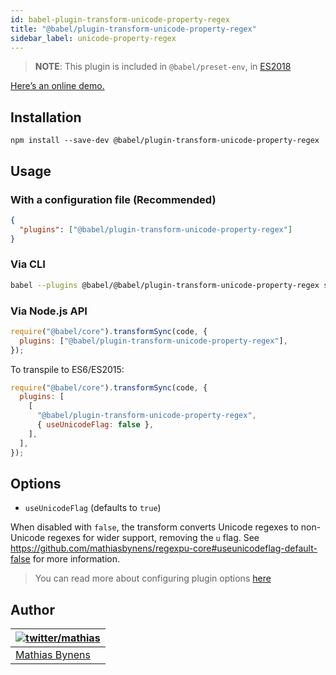 ```yaml
---
id: babel-plugin-transform-unicode-property-regex
title: "@babel/plugin-transform-unicode-property-regex"
sidebar_label: unicode-property-regex
---
```


> **NOTE**: This plugin is included in `@babel/preset-env`, in [ES2018](https://github.com/tc39/proposals/blob/master/finished-proposals.md)

[Here’s an online demo.](https://mothereff.in/regexpu#input=var+regex+%3D+/%5Cp%7BScript_Extensions%3DGreek%7D/u%3B&unicodePropertyEscape=1)

## Installation

```shell npm2yarn
npm install --save-dev @babel/plugin-transform-unicode-property-regex
```

## Usage

### With a configuration file (Recommended)

```json title="babel.config.json"
{
  "plugins": ["@babel/plugin-transform-unicode-property-regex"]
}
```

### Via CLI

```sh title="Shell"
babel --plugins @babel/@babel/plugin-transform-unicode-property-regex script.js
```

### Via Node.js API

```js title="JavaScript"
require("@babel/core").transformSync(code, {
  plugins: ["@babel/plugin-transform-unicode-property-regex"],
});
```

To transpile to ES6/ES2015:

```js title="JavaScript"
require("@babel/core").transformSync(code, {
  plugins: [
    [
      "@babel/plugin-transform-unicode-property-regex",
      { useUnicodeFlag: false },
    ],
  ],
});
```

## Options

- `useUnicodeFlag` (defaults to `true`)

When disabled with `false`, the transform converts Unicode regexes to
non-Unicode regexes for wider support, removing the `u` flag. See https://github.com/mathiasbynens/regexpu-core#useunicodeflag-default-false for more information.

> You can read more about configuring plugin options [here](https://babeljs.io/docs/en/plugins#plugin-options)

## Author

| [![twitter/mathias](https://gravatar.com/avatar/24e08a9ea84deb17ae121074d0f17125?s=70)](https://twitter.com/mathias "Follow @mathias on Twitter") |
| ------------------------------------------------------------------------------------------------------------------------------------------------- |
| [Mathias Bynens](https://mathiasbynens.be/)                                                                                                       |
